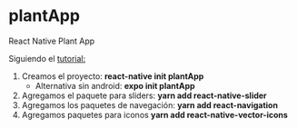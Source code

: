 # plantApp
React Native Plant App

Siguiendo el [tutorial:](https://youtu.be/gyiwFcrVRCM)


1. Creamos el proyecto: **react-native init plantApp**
    - Alternativa sin android: **expo init plantApp**
1. Agregamos el paquete para sliders: **yarn add react-native-slider**    
1. Agregamos los paquetes de navegación: **yarn add react-navigation**
1. Agregamos paquetes para iconos **yarn add react-native-vector-icons**
